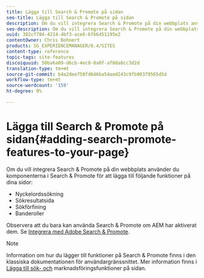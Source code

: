 ```yaml
---
title: Lägga till Search & Promote på sidan
seo-title: Lägga till Search & Promote på sidan
description: Om du vill integrera Search & Promote på din webbplats använder du komponenterna i Search & Promote för att lägga till nyckelordssökning, sökresultatsida, sökförfining och banners-funktioner på din sida
seo-description: Om du vill integrera Search & Promote på din webbplats använder du komponenterna i Search & Promote för att lägga till nyckelordssökning, sökresultatsida, sökförfining och banners-funktioner på din sida
uuid: 382cf784-4214-4bf3-ace6-6f66451195e2
contentOwner: Chris Bohnert
products: SG_EXPERIENCEMANAGER/6.4/SITES
content-type: reference
topic-tags: site-features
discoiquuid: 50ba6a09-d6cb-4ec0-8a0f-af0da8cc3d2d
translation-type: tm+mt
source-git-commit: b4a2dee750fd646ba54aed243c9fb90379565d5d
workflow-type: tm+mt
source-wordcount: '159'
ht-degree: 0%

---
```



# Lägga till Search &amp; Promote på sidan{#adding-search-promote-features-to-your-page}

Om du vill integrera Search &amp; Promote på din webbplats använder du komponenterna i Search &amp; Promote för att lägga till följande funktioner på dina sidor:

* Nyckelordssökning
* Sökresultatsida
* Sökförfining
* Banderoller

Observera att du bara kan använda Search &amp; Promote om AEM har aktiverat dem. Se [Integrera med Adobe Search &amp; Promote](/help/sites-administering/search-and-promote.md).

>[!NOTE]
>
>Information om hur du lägger till funktioner på Search &amp; Promote finns i den klassiska dokumentationen för användargränssnittet. Mer information finns i [Lägga till sök- och](/help/sites-classic-ui-authoring/classic-feature-search-promote.md) marknadsföringsfunktioner på sidan.

